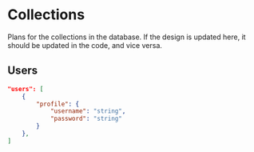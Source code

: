 # Collections

Plans for the collections in the database. If the design is updated here, it should be updated in the code, and vice versa.

## Users

```json
"users": [
    {
        "profile": {
            "username": "string",
            "password": "string"
        }
    },
]
```
